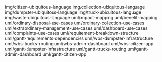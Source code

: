 img/citizen-ubiquitous-language
img/collection-ubiquitous-language
img/dumpster-ubiquitous-language
img/truck-ubiquitous-language
img/waste-ubiquitous-language
uml/impact-mapping
uml/benefit-mapping
uml/ordinary-disposal-use-cases
uml/ordinary-collection-use-cases
uml/extraordinary-management-use-cases
uml/dashboard-use-cases
uml/complaints-use-cases
uml/requirement-breakdown-structure
uml/gantt-requirements-dependencies
uml/wbs-dumpster-infrastructure
uml/wbs-trucks-routing
uml/wbs-admin-dashboard
uml/wbs-citizen-app
uml/gantt-dumpster-infrastructure
uml/gantt-trucks-routing
uml/gantt-admin-dashboard
uml/gantt-citizen-app